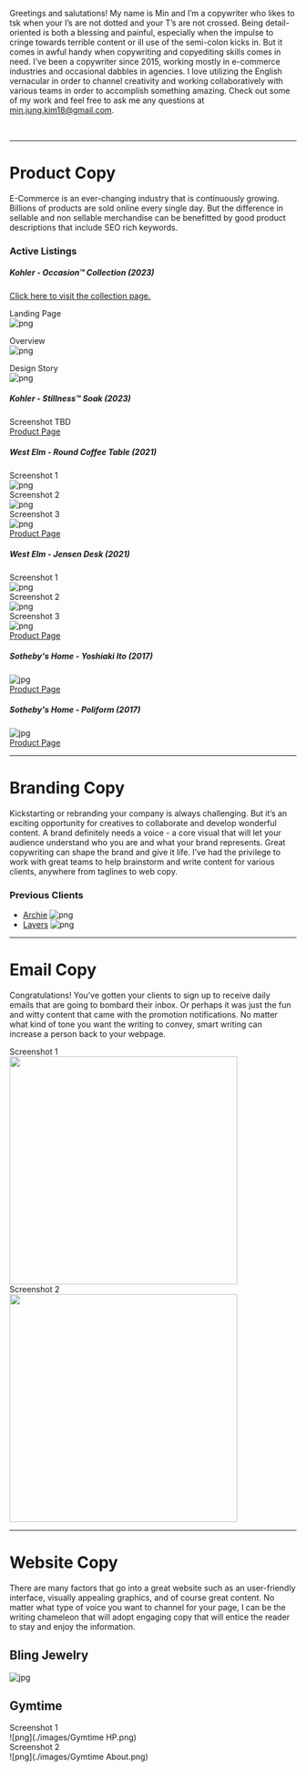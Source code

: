 Greetings and salutations! My name is Min and I’m a copywriter who likes to tsk when your I’s are not dotted and your T’s are not crossed. Being detail-oriented is both a blessing and painful, especially when the impulse to cringe towards terrible content or ill use of the semi-colon kicks in. But it comes in awful handy when copywriting and copyediting skills comes in need. I’ve been a copywriter since 2015, working mostly in e-commerce industries and occasional dabbles in agencies. I love utilizing the English vernacular in order to channel creativity and working collaboratively with various teams in order to accomplish something amazing. Check out some of my work and feel free to ask me any questions at min.jung.kim18@gmail.com.

<br />

***

# Product Copy
E-Commerce is an ever-changing industry that is continuously growing. Billions of products are sold online every single day. But the difference in sellable and non sellable merchandise can be benefitted by good product descriptions that include SEO rich keywords.

### Active Listings

##### Kohler - Occasion™ Collection (2023)
[Click here to visit the collection page.](https://www.studiokohler.com/content/kohler-kds/en-us/featured/collections/fixtures-collections/occasion-collection.html)

Landing Page<br>
![png](./images/kohler_occasion_1.png)<br>

Overview<br>
![png](./images/kohler_occasion_2.png)<br>

Design Story<br>
![png](./images/kohler_occasion_3.png)<br>

##### Kohler - Stillness™ Soak (2023)
Screenshot TBD<br>
[Product Page](https://www.studiokohler.com/en-us/bathroom/bathing/31404-kohler-plumbinguscanada.html?sku=K-31404-HW1)<br>

##### West Elm - Round Coffee Table (2021)
Screenshot 1<br>
![png](./images/west_elm_coffee_table_1.png)<br>
Screenshot 2<br>
![png](./images/west_elm_coffee_table_2.png)<br>
Screenshot 3<br>
![png](./images/west_elm_coffee_table_3.png)<br>
[Product Page](https://www.westelm.com/products/mid-century-art-display-round-coffee-table-cloud-h4475/)

##### West Elm - Jensen Desk (2021)
Screenshot 1<br>
![png](./images/west_elm_desk_1.png)<br>
Screenshot 2<br>
![png](./images/west_elm_desk_2.png)<br>
Screenshot 3<br>
![png](./images/west_elm_desk_3.png)<br>
[Product Page](https://www.westelm.com/products/jensen-desk-h1694/)

##### Sotheby's Home - Yoshiaki Ito (2017)
![jpg](./images/yoshiaki_ito_edited.jpg)<br>
[Product Page](https://sothebyshome.com/yoshiaki-ito-yosegi-stool-sea-63536-52484.html#)

##### Sotheby's Home - Poliform (2017)
![jpg](./images/poliform_sofa_edited.jpg)<br>
[Product Page](https://sothebyshome.com/poliform-long-island-05-sofa-and-service-tables-sea-58946-47687.html)

***

# Branding Copy
Kickstarting or rebranding your company is always challenging. But it’s an exciting opportunity for creatives to collaborate and develop wonderful content. A brand definitely needs a voice - a core visual that will let your audience understand who you are and what your brand represents. Great copywriting can shape the brand and give it life. I’ve had the privilege to work with great teams to help brainstorm and write content for various clients, anywhere from taglines to web copy.

### Previous Clients
- [Archie](https://www.callarchie.com/)
![png](./images/archie_landing.png)<br>
- [Layers](https://layerslife.com/)
![png](./images/layers_landing.png)

***

# Email Copy
Congratulations! You’ve gotten your clients to sign up to receive daily emails that are going to bombard their inbox. Or perhaps it was just the fun and witty content that came with the promotion notifications. No matter what kind of tone you want the writing to convey, smart writing can increase a person back to your webpage.
 
Screenshot 1<br>
<img src="./images/BlingJewelry-August-Birthstone.jpg" width="400"><br>
Screenshot 2<br>
<img src="./images/BlingJewelry-summer-nautical-jewelry.jpg" width="400"><br>

***

# Website Copy
There are many factors that go into a great website such as an user-friendly interface, visually appealing graphics, and of course great content. No matter what type of voice you want to channel for your page, I can be the writing chameleon that will adopt engaging copy that will entice the reader to stay and enjoy the information.

## Bling Jewelry
![jpg](./images/BlingJewelry-homepage-June.jpg)

## Gymtime
Screenshot 1<br>
![png](./images/Gymtime HP.png)<br>
Screenshot 2<br>
![png](./images/Gymtime About.png)
